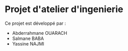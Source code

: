 # Projet d'atelier d'ingenierie
Ce projet est développé par :
- Abderrahmane OUARACH
- Salmane BABA
- Yassine NAJMI

